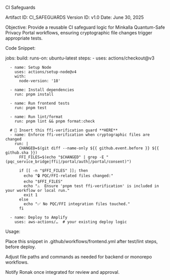CI Safeguards

Artifact ID: CI_SAFEGUARDS Version ID: v1.0 Date: June 30, 2025

Objective: Provide a reusable CI safeguard logic for Minkalla Quantum-Safe Privacy Portal workflows, ensuring cryptographic file changes trigger appropriate tests.

Code Snippet:

jobs:
  build:
    runs-on: ubuntu-latest
    steps:
      - uses: actions/checkout@v3

      - name: Setup Node
        uses: actions/setup-node@v4
        with:
          node-version: '18'

      - name: Install dependencies
        run: pnpm install

      - name: Run frontend tests
        run: pnpm test

      - name: Run lint/format
        run: pnpm lint && pnpm format:check

      # 🔐 Insert this ffi-verification guard **HERE**
      - name: Enforce ffi-verification when cryptographic files are changed
        run: |
          CHANGED=$(git diff --name-only ${{ github.event.before }} ${{ github.sha }})
          FFI_FILES=$(echo "$CHANGED" | grep -E "(pqc_service_bridge|ffi|/portal/auth|/portal/consent)")

          if [[ -n "$FFI_FILES" ]]; then
            echo "🔒 PQC/FFI-related files changed:"
            echo "$FFI_FILES"
            echo "⚠️  Ensure 'pnpm test ffi-verification' is included in your workflow or local run."
            exit 1
          else
            echo "✅ No PQC/FFI integration files touched."
          fi

      - name: Deploy to Amplify
        uses: aws-actions/…  # your existing deploy logic

Usage:

Place this snippet in .github/workflows/frontend.yml after test/lint steps, before deploy.

Adjust file paths and commands as needed for backend or monorepo workflows.

Notify Ronak once integrated for review and approval.